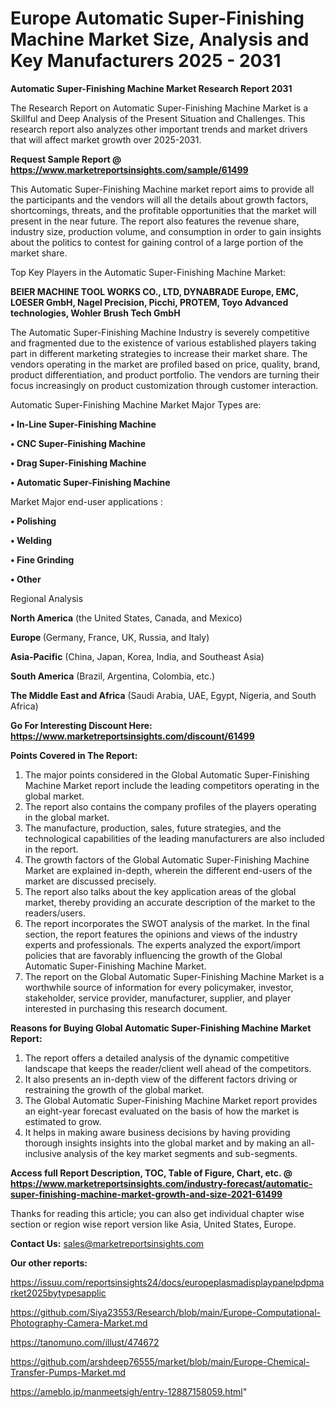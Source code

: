  # Europe Automatic Super-Finishing Machine Market Size, Analysis and Key Manufacturers 2025 - 2031

<strong>Automatic Super-Finishing Machine Market Research Report 2031</strong>

The Research Report on Automatic Super-Finishing Machine Market is a Skillful and Deep Analysis of the Present Situation and Challenges. This research report also analyzes other important trends and market drivers that will affect market growth over 2025-2031.

<strong>Request Sample Report @ <a href=https://www.marketreportsinsights.com/sample/61499>https://www.marketreportsinsights.com/sample/61499</a></strong>

This Automatic Super-Finishing Machine market report aims to provide all the participants and the vendors will all the details about growth factors, shortcomings, threats, and the profitable opportunities that the market will present in the near future. The report also features the revenue share, industry size, production volume, and consumption in order to gain insights about the politics to contest for gaining control of a large portion of the market share.

Top Key Players in the Automatic Super-Finishing Machine Market:

<strong>BEIER MACHINE TOOL WORKS CO., LTD, DYNABRADE Europe, EMC, LOESER GmbH, Nagel Precision, Picchi, PROTEM, Toyo Advanced technologies, Wohler Brush Tech GmbH</strong>

The Automatic Super-Finishing Machine Industry is severely competitive and fragmented due to the existence of various established players taking part in different marketing strategies to increase their market share. The vendors operating in the market are profiled based on price, quality, brand, product differentiation, and product portfolio. The vendors are turning their focus increasingly on product customization through customer interaction.

Automatic Super-Finishing Machine Market Major Types are:

<strong>• In-Line Super-Finishing Machine

• CNC Super-Finishing Machine

• Drag Super-Finishing Machine

• Automatic Super-Finishing Machine</strong>

Market Major end-user applications :

<strong>• Polishing

• Welding

• Fine Grinding

• Other</strong>

Regional Analysis

</u><strong><b>North America</b></strong> (the United States, Canada, and Mexico)

<strong><b>Europe </b></strong>(Germany, France, UK, Russia, and Italy)

<strong><b>Asia-Pacific</b></strong> (China, Japan, Korea, India, and Southeast Asia)

<strong><b>South America</b></strong> (Brazil, Argentina, Colombia, etc.)

<strong><b>The Middle East and Africa</b></strong> (Saudi Arabia, UAE, Egypt, Nigeria, and South Africa)

<strong>Go For Interesting Discount Here: <a href=https://www.marketreportsinsights.com/discount/61499>https://www.marketreportsinsights.com/discount/61499</a></strong>

<strong>Points Covered in The Report:</strong>
<ol>
  <li>The major points considered in the Global Automatic Super-Finishing Machine Market report include the leading competitors operating in the global market.</li>
  <li>The report also contains the company profiles of the players operating in the global market.</li>
  <li>The manufacture, production, sales, future strategies, and the technological capabilities of the leading manufacturers are also included in the report.</li>
  <li>The growth factors of the Global Automatic Super-Finishing Machine Market are explained in-depth, wherein the different end-users of the market are discussed precisely.</li>
  <li>The report also talks about the key application areas of the global market, thereby providing an accurate description of the market to the readers/users.</li>
  <li>The report incorporates the SWOT analysis of the market. In the final section, the report features the opinions and views of the industry experts and professionals. The experts analyzed the export/import policies that are favorably influencing the growth of the Global Automatic Super-Finishing Machine Market.</li>
  <li>The report on the Global Automatic Super-Finishing Machine Market is a worthwhile source of information for every policymaker, investor, stakeholder, service provider, manufacturer, supplier, and player interested in purchasing this research document.</li>
</ol>
<strong>Reasons for Buying Global Automatic Super-Finishing Machine Market Report:</strong>

<ol>
  <li>The report offers a detailed analysis of the dynamic competitive landscape that keeps the reader/client well ahead of the competitors.</li>
  <li>It also presents an in-depth view of the different factors driving or restraining the growth of the global market.</li>
  <li>The Global Automatic Super-Finishing Machine Market report provides an eight-year forecast evaluated on the basis of how the market is estimated to grow.</li>
  <li>It helps in making aware business decisions by having providing thorough insights insights into the global market and by making an all-inclusive analysis of the key market segments and sub-segments.</li>
</ol>
<strong>Access full Report Description, TOC, Table of Figure, Chart, etc. @ <a href=https://www.marketreportsinsights.com/industry-forecast/automatic-super-finishing-machine-market-growth-and-size-2021-61499>https://www.marketreportsinsights.com/industry-forecast/automatic-super-finishing-machine-market-growth-and-size-2021-61499</a></strong>


Thanks for reading this article; you can also get individual chapter wise section or region wise report version like Asia, United States, Europe.

<strong>Contact Us:</strong>
sales@marketreportsinsights.com

<strong>Our other reports:</strong>

<a href=https://issuu.com/reportsinsights24/docs/europeplasmadisplaypanelpdpmarket2025bytypesapplic>https://issuu.com/reportsinsights24/docs/europeplasmadisplaypanelpdpmarket2025bytypesapplic</a>

<a href=https://github.com/Siya23553/Research/blob/main/Europe-Computational-Photography-Camera-Market.md>https://github.com/Siya23553/Research/blob/main/Europe-Computational-Photography-Camera-Market.md</a>

<a href=https://tanomuno.com/illust/474672>https://tanomuno.com/illust/474672</a>

<a href=https://github.com/arshdeep76555/market/blob/main/Europe-Chemical-Transfer-Pumps-Market.md>https://github.com/arshdeep76555/market/blob/main/Europe-Chemical-Transfer-Pumps-Market.md</a>

<a href=https://ameblo.jp/manmeetsigh/entry-12887158059.html>https://ameblo.jp/manmeetsigh/entry-12887158059.html</a>"
